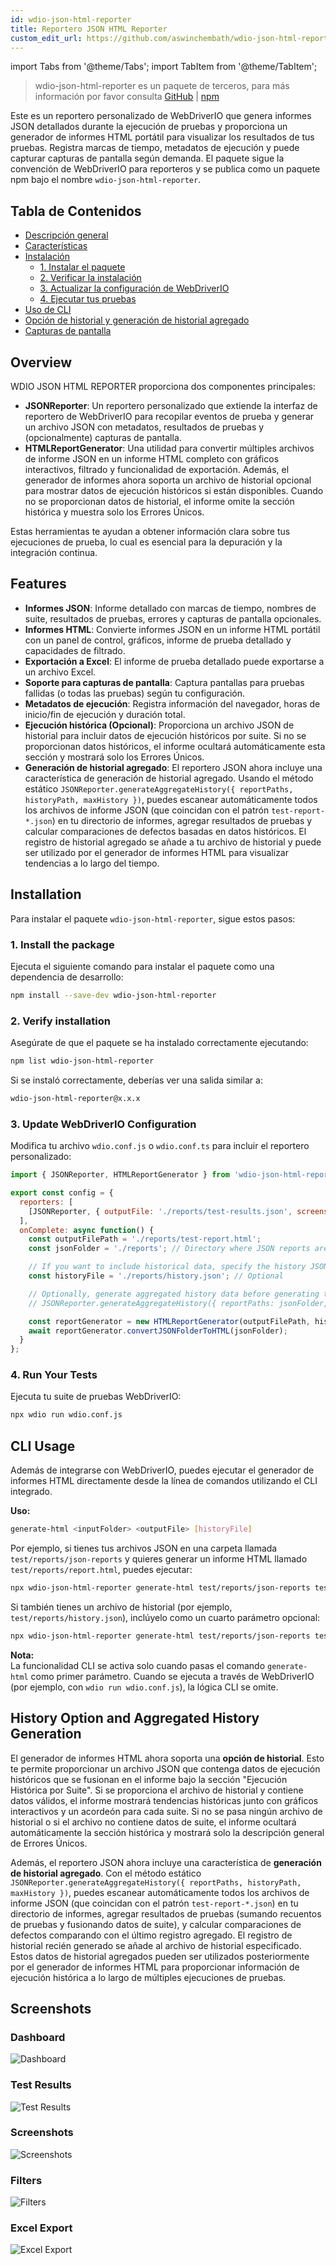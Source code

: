 ```yaml
---
id: wdio-json-html-reporter
title: Reportero JSON HTML Reporter
custom_edit_url: https://github.com/aswinchembath/wdio-json-html-reporter/edit/main/README.md
---
```


import Tabs from '@theme/Tabs';
import TabItem from '@theme/TabItem';

> wdio-json-html-reporter es un paquete de terceros, para más información por favor consulta [GitHub](https://github.com/aswinchembath/wdio-json-html-reporter) | [npm](https://www.npmjs.com/package/wdio-json-html-reporter)

Este es un reportero personalizado de WebDriverIO que genera informes JSON detallados durante la ejecución de pruebas y proporciona un generador de informes HTML portátil para visualizar los resultados de tus pruebas. Registra marcas de tiempo, metadatos de ejecución y puede capturar capturas de pantalla según demanda. El paquete sigue la convención de WebDriverIO para reporteros y se publica como un paquete npm bajo el nombre `wdio-json-html-reporter`.

## Tabla de Contenidos

- [Descripción general](#overview)
- [Características](#features)
- [Instalación](#installation)
  - [1. Instalar el paquete](#1-install-the-package)
  - [2. Verificar la instalación](#2-verify-installation)
  - [3. Actualizar la configuración de WebDriverIO](#3-update-webdriverio-configuration)
  - [4. Ejecutar tus pruebas](#4-run-your-tests)
- [Uso de CLI](#cli-usage)
- [Opción de historial y generación de historial agregado](#history-option-and-aggregated-history-generation)
- [Capturas de pantalla](#screenshots)

## Overview

WDIO JSON HTML REPORTER proporciona dos componentes principales:

- **JSONReporter**: Un reportero personalizado que extiende la interfaz de reportero de WebDriverIO para recopilar eventos de prueba y generar un archivo JSON con metadatos, resultados de pruebas y (opcionalmente) capturas de pantalla.
- **HTMLReportGenerator**: Una utilidad para convertir múltiples archivos de informe JSON en un informe HTML completo con gráficos interactivos, filtrado y funcionalidad de exportación. Además, el generador de informes ahora soporta un archivo de historial opcional para mostrar datos de ejecución históricos si están disponibles. Cuando no se proporcionan datos de historial, el informe omite la sección histórica y muestra solo los Errores Únicos.

Estas herramientas te ayudan a obtener información clara sobre tus ejecuciones de prueba, lo cual es esencial para la depuración y la integración continua.

## Features

- **Informes JSON**: Informe detallado con marcas de tiempo, nombres de suite, resultados de pruebas, errores y capturas de pantalla opcionales.
- **Informes HTML**: Convierte informes JSON en un informe HTML portátil con un panel de control, gráficos, informe de prueba detallado y capacidades de filtrado.
- **Exportación a Excel**: El informe de prueba detallado puede exportarse a un archivo Excel.
- **Soporte para capturas de pantalla**: Captura pantallas para pruebas fallidas (o todas las pruebas) según tu configuración.
- **Metadatos de ejecución**: Registra información del navegador, horas de inicio/fin de ejecución y duración total.
- **Ejecución histórica (Opcional)**: Proporciona un archivo JSON de historial para incluir datos de ejecución históricos por suite. Si no se proporcionan datos históricos, el informe ocultará automáticamente esta sección y mostrará solo los Errores Únicos.
- **Generación de historial agregado**: El reportero JSON ahora incluye una característica de generación de historial agregado. Usando el método estático `JSONReporter.generateAggregateHistory({ reportPaths, historyPath, maxHistory })`, puedes escanear automáticamente todos los archivos de informe JSON (que coincidan con el patrón `test-report-*.json`) en tu directorio de informes, agregar resultados de pruebas y calcular comparaciones de defectos basadas en datos históricos. El registro de historial agregado se añade a tu archivo de historial y puede ser utilizado por el generador de informes HTML para visualizar tendencias a lo largo del tiempo.

## Installation

Para instalar el paquete `wdio-json-html-reporter`, sigue estos pasos:

### 1. Install the package

Ejecuta el siguiente comando para instalar el paquete como una dependencia de desarrollo:

```bash
npm install --save-dev wdio-json-html-reporter
```

### 2. Verify installation

Asegúrate de que el paquete se ha instalado correctamente ejecutando:

```bash
npm list wdio-json-html-reporter
```

Si se instaló correctamente, deberías ver una salida similar a:

```bash
wdio-json-html-reporter@x.x.x
```

### 3. Update WebDriverIO Configuration

Modifica tu archivo `wdio.conf.js` o `wdio.conf.ts` para incluir el reportero personalizado:

```javascript
import { JSONReporter, HTMLReportGenerator } from 'wdio-json-html-reporter';

export const config = {
  reporters: [
    [JSONReporter, { outputFile: './reports/test-results.json', screenshotOption: 'OnFailure' }],  // Options: "No", "OnFailure", "Full"
  ],
  onComplete: async function() {
    const outputFilePath = './reports/test-report.html';
    const jsonFolder = './reports'; // Directory where JSON reports are saved

    // If you want to include historical data, specify the history JSON file path here.
    const historyFile = './reports/history.json'; // Optional

    // Optionally, generate aggregated history data before generating the HTML report.
    // JSONReporter.generateAggregateHistory({ reportPaths: jsonFolder, historyPath: historyFile });

    const reportGenerator = new HTMLReportGenerator(outputFilePath, historyFile);
    await reportGenerator.convertJSONFolderToHTML(jsonFolder);
  }
};
```

### 4. Run Your Tests

Ejecuta tu suite de pruebas WebDriverIO:

```bash
npx wdio run wdio.conf.js
```

## CLI Usage

Además de integrarse con WebDriverIO, puedes ejecutar el generador de informes HTML directamente desde la línea de comandos utilizando el CLI integrado.

**Uso:**

```bash
generate-html <inputFolder> <outputFile> [historyFile]
```

Por ejemplo, si tienes tus archivos JSON en una carpeta llamada `test/reports/json-reports` y quieres generar un informe HTML llamado `test/reports/report.html`, puedes ejecutar:

```bash
npx wdio-json-html-reporter generate-html test/reports/json-reports test/reports/report.html
```

Si también tienes un archivo de historial (por ejemplo, `test/reports/history.json`), inclúyelo como un cuarto parámetro opcional:

```bash
npx wdio-json-html-reporter generate-html test/reports/json-reports test/reports/report.html test/reports/history.json
```

**Nota:**  
La funcionalidad CLI se activa solo cuando pasas el comando `generate-html` como primer parámetro. Cuando se ejecuta a través de WebDriverIO (por ejemplo, con `wdio run wdio.conf.js`), la lógica CLI se omite.

## History Option and Aggregated History Generation

El generador de informes HTML ahora soporta una **opción de historial**. Esto te permite proporcionar un archivo JSON que contenga datos de ejecución históricos que se fusionan en el informe bajo la sección "Ejecución Histórica por Suite". Si se proporciona el archivo de historial y contiene datos válidos, el informe mostrará tendencias históricas junto con gráficos interactivos y un acordeón para cada suite. Si no se pasa ningún archivo de historial o si el archivo no contiene datos de suite, el informe ocultará automáticamente la sección histórica y mostrará solo la descripción general de Errores Únicos.

Además, el reportero JSON ahora incluye una característica de **generación de historial agregado**. Con el método estático `JSONReporter.generateAggregateHistory({ reportPaths, historyPath, maxHistory })`, puedes escanear automáticamente todos los archivos de informe JSON (que coincidan con el patrón `test-report-*.json`) en tu directorio de informes, agregar resultados de pruebas (sumando recuentos de pruebas y fusionando datos de suite), y calcular comparaciones de defectos comparando con el último registro agregado. El registro de historial recién generado se añade al archivo de historial especificado. Estos datos de historial agregados pueden ser utilizados posteriormente por el generador de informes HTML para proporcionar información de ejecución histórica a lo largo de múltiples ejecuciones de pruebas.

## Screenshots

### Dashboard  
![Dashboard](https://github.com/aswinchembath/wdio-json-html-reporter/blob/main/lib/assets/dashboard.png)

### Test Results  
![Test Results](https://github.com/aswinchembath/wdio-json-html-reporter/blob/main/lib/assets/testdetails.png)

### Screenshots  
![Screenshots](https://github.com/aswinchembath/wdio-json-html-reporter/blob/main/lib/assets/screesnshots.png)

### Filters  
![Filters](https://github.com/aswinchembath/wdio-json-html-reporter/blob/main/lib/assets/filters.png)

### Excel Export  
![Excel Export](https://github.com/aswinchembath/wdio-json-html-reporter/blob/main/lib/assets/exportedfile.png)